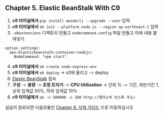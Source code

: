## Chapter 5. Elastic BeanStalk With C9
1. **c9 터미널에서** `pip install awsebcli --upgrade --user` 입력
2. **c9 터미널에서** `eb init --platform node.js --region ap-northeast-2` 입력
3. `.ebextensions` 디렉토리 만들고 `nodecommand.config`  파일 만들고 아래 내용 붙여넣기
```
option_settings:
  aws:elasticbeanstalk:container:nodejs:
    NodeCommand: "npm start"
```
4. **c9 터미널에서** `eb create node-express-env`
5. **c9 터미널에서** `eb deploy` -> s3에 올리고 -> deploy
6. [Elastic BeanStalk](https://ap-northeast-2.console.aws.amazon.com/elasticbeanstalk/home?region=ap-northeast-2#/welcome) 접속
7. **구성** -> **용량** -> **조정 트리거** -> **CPU Utilization** -> 단위 % -> 기간, 위반기간 1, 상위 임계값 50%, 하위 임계값 10%
8. **c9 터미널에서** `ab -n 500000 -c 200 http://엘라스틱 빈스톡 주소/`

실습이 완료되면 다음모듈인 [Chapter 6. 삭제 가이드](../6_removeGuide/README.md) 으로 이동하십시오
